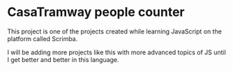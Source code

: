 # CasaTramway people counter
This project is one of the projects created while learning JavaScript on the platform called Scrimba.

I will be adding more projects like this with more advanced topics of JS until I get better and better in this language.